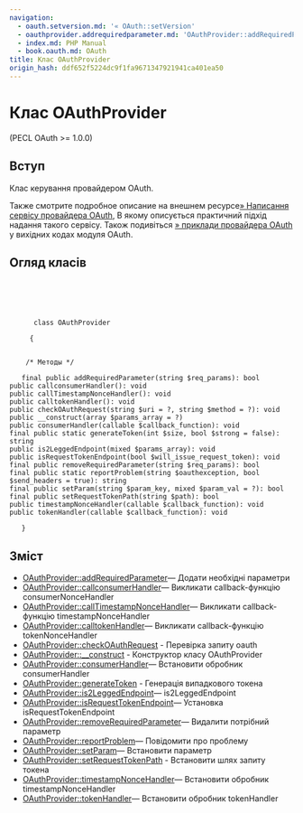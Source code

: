 ```yaml
---
navigation:
  - oauth.setversion.md: '« OAuth::setVersion'
  - oauthprovider.addrequiredparameter.md: 'OAuthProvider::addRequiredParameter »'
  - index.md: PHP Manual
  - book.oauth.md: OAuth
title: Клас OAuthProvider
origin_hash: ddf652f5224dc9f1fa9671347921941ca401ea50
---
```

# Клас OAuthProvider

(PECL OAuth >= 1.0.0)

## Вступ

Клас керування провайдером OAuth.

Также смотрите подробное описание на внешнем ресурсе[» Написання сервісу провайдера OAuth](http://toys.lerdorf.com/archives/55-Writing-an-OAuth-Provider-Service.md), В якому описується практичний підхід надання такого сервісу. Також подивіться [» приклади провайдера OAuth](https://svn.php.net/viewvc/pecl/oauth/trunk/examples) у вихідних кодах модуля OAuth.

## Огляд класів

```classsynopsis


    
    
     
      class OAuthProvider
     
     {
    

    /* Методы */
    
   final public addRequiredParameter(string $req_params): bool
public callconsumerHandler(): void
public callTimestampNonceHandler(): void
public calltokenHandler(): void
public checkOAuthRequest(string $uri = ?, string $method = ?): void
public __construct(array $params_array = ?)
public consumerHandler(callable $callback_function): void
final public static generateToken(int $size, bool $strong = false): string
public is2LeggedEndpoint(mixed $params_array): void
public isRequestTokenEndpoint(bool $will_issue_request_token): void
final public removeRequiredParameter(string $req_params): bool
final public static reportProblem(string $oauthexception, bool $send_headers = true): string
final public setParam(string $param_key, mixed $param_val = ?): bool
final public setRequestTokenPath(string $path): bool
public timestampNonceHandler(callable $callback_function): void
public tokenHandler(callable $callback_function): void

   }
```

## Зміст

-   [OAuthProvider::addRequiredParameter](oauthprovider.addrequiredparameter.md)— Додати необхідні параметри
-   [OAuthProvider::callconsumerHandler](oauthprovider.callconsumerhandler.md)— Викликати callback-функцію consumerNonceHandler
-   [OAuthProvider::callTimestampNonceHandler](oauthprovider.calltimestampnoncehandler.md)— Викликати callback-функцію timestampNonceHandler
-   [OAuthProvider::calltokenHandler](oauthprovider.calltokenhandler.md)— Викликати callback-функцію tokenNonceHandler
-   [OAuthProvider::checkOAuthRequest](oauthprovider.checkoauthrequest.md) \- Перевірка запиту oauth
-   [OAuthProvider::\_\_construct](oauthprovider.construct.md) \- Конструктор класу OAuthProvider
-   [OAuthProvider::consumerHandler](oauthprovider.consumerhandler.md)— Встановити обробник consumerHandler
-   [OAuthProvider::generateToken](oauthprovider.generatetoken.md) \- Генерація випадкового токена
-   [OAuthProvider::is2LeggedEndpoint](oauthprovider.is2leggedendpoint.md)— is2LeggedEndpoint
-   [OAuthProvider::isRequestTokenEndpoint](oauthprovider.isrequesttokenendpoint.md)— Установка isRequestTokenEndpoint
-   [OAuthProvider::removeRequiredParameter](oauthprovider.removerequiredparameter.md)— Видалити потрібний параметр
-   [OAuthProvider::reportProblem](oauthprovider.reportproblem.md)— Повідомити про проблему
-   [OAuthProvider::setParam](oauthprovider.setparam.md)— Встановити параметр
-   [OAuthProvider::setRequestTokenPath](oauthprovider.setrequesttokenpath.md) \- Встановити шлях запиту токена
-   [OAuthProvider::timestampNonceHandler](oauthprovider.timestampnoncehandler.md)— Встановити обробник timestampNonceHandler
-   [OAuthProvider::tokenHandler](oauthprovider.tokenhandler.md)— Встановити обробник tokenHandler
